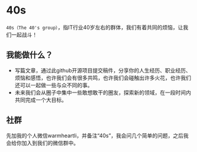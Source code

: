 40s
===

`40s（The 40's group）`，指IT行业40岁左右的群体，我们有着共同的烦恼，让我们一起战斗！

我能做什么？
---
   * 写篇文章，通过此github开源项目提交稿件，分享你的人生经历、职业经历、烦恼和感悟，也许我们会有很多共鸣，也许我们会碰触出许多火花，也许我们还可以一起做一些与众不同的事。
   * 未来我们会从圈子中集中一些敢想敢干的圈友，探索新的领域，在一段时间内共同完成一个大目标。

社群
---
先加我的个人微信warmheartli，并备注“40s”，我会问几个简单的问题，之后我会给你加入到我们的微信群中。

